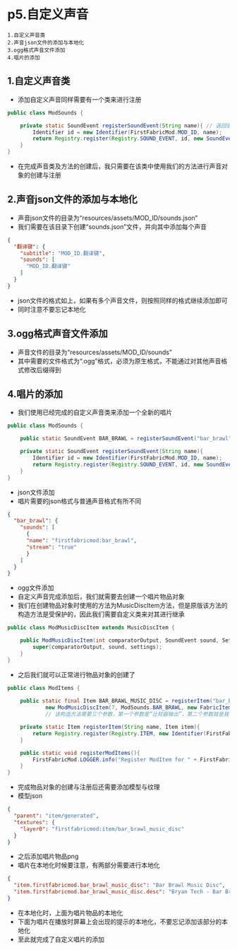 # p5.自定义声音

    1.自定义声音类
    2.声音json文件的添加与本地化
    3.ogg格式声音文件添加
    4.唱片的添加

## 1.自定义声音类
- 添加自定义声音同样需要有一个类来进行注册
```java
public class ModSounds {

    private static SoundEvent registerSoundEvent(String name){ // 返回值为SoundEvent的方法
        Identifier id = new Identifier(FirstFabricMod.MOD_ID, name);
        return Registry.register(Registry.SOUND_EVENT, id, new SoundEvent(id)); // 返回一个SoundEvent事件注册
    }
}
```
- 在完成声音类及方法的创建后，我只需要在该类中使用我们的方法进行声音对象的创建与注册


## 2.声音json文件的添加与本地化
- 声音json文件的目录为“resources/assets/MOD_ID/sounds.json”
- 我们需要在该目录下创建“sounds.json”文件，并向其中添加每个声音
```json
{
  "翻译键": {
    "subtitle": "MOD_ID.翻译键",
    "sounds": [
      "MOD_ID.翻译键"
    ]
  }
}
```
- json文件的格式如上，如果有多个声音文件，则按照同样的格式继续添加即可
- 同时注意不要忘记本地化


## 3.ogg格式声音文件添加
- 声音文件的目录为“resources/assets/MOD_ID/sounds”
- 其中需要的文件格式为“.ogg”格式，必须为原生格式，不能通过对其他声音格式修改后缀得到


## 4.唱片的添加
- 我们使用已经完成的自定义声音类来添加一个全新的唱片
```java
public class ModSounds {

    public static SoundEvent BAR_BRAWL = registerSoundEvent("bar_brawl"); // 创建一个声音事件对象

    private static SoundEvent registerSoundEvent(String name){
        Identifier id = new Identifier(FirstFabricMod.MOD_ID, name);
        return Registry.register(Registry.SOUND_EVENT, id, new SoundEvent(id));
    }
}
```
- json文件添加
- 唱片需要的json格式与普通声音格式有所不同
```json
{
  "bar_brawl": {
    "sounds": [
      {
      "name": "firstfabricmod:bar_brawl",
      "stream": "true"
      }
    ]
  }
}
```
- ogg文件添加
- 自定义声音完成添加后，我们就需要去创建一个唱片物品对象
- 我们在创建物品对象时使用的方法为MusicDiscItem方法，但是原版该方法的构造方法是受保护的，因此我们需要自定义类来对其进行继承
```java
public class ModMusicDiscItem extends MusicDiscItem {

    public ModMusicDiscItem(int comparatorOutput, SoundEvent sound, Settings settings) {
        super(comparatorOutput, sound, settings);
    }
}

```
- 之后我们就可以正常进行物品对象的创建了
```java
public class ModItems {
    
    public static final Item BAR_BRAWL_MUSIC_DISC = registerItem("bar_brawl_music_disc",
            new ModMusicDiscItem(7, ModSounds.BAR_BRAWL, new FabricItemSettings().group(ModItemGroup.LOSTsMOD).maxCount(1)));
            // 该构造方法需要三个参数，第一个参数是“比较器输出”，第二个参数就是我们的声音对象，第三个参数为Settings参数

    private static Item registerItem(String name, Item item){
        return Registry.register(Registry.ITEM, new Identifier(FirstFabricMod.MOD_ID, name), item);
    }

    public static void registerModItems(){
        FirstFabricMod.LOGGER.info("Register ModItem for " + FirstFabricMod.MOD_ID);
    }
}
```
- 完成物品对象的创建与注册后还需要添加模型与纹理
- 模型json
```json
{
  "parent": "item/generated",
  "textures": {
    "layer0": "firstfabricmod:item/bar_brawl_music_disc"
  }
}
```
- 之后添加唱片物品png
- 唱片在本地化时候要注意，有两部分需要进行本地化
```json
{
  "item.firstfabricmod.bar_brawl_music_disc": "Bar Brawl Music Disc",
  "item.firstfabricmod.bar_brawl_music_disc.desc": "Bryan Tech - Bar Brawl(CC0)"
}
```
- 在本地化时，上面为唱片物品的本地化
- 下面为唱片在播放时屏幕上会出现的提示的本地化，不要忘记添加该部分的本地化
- 至此就完成了自定义唱片的添加
